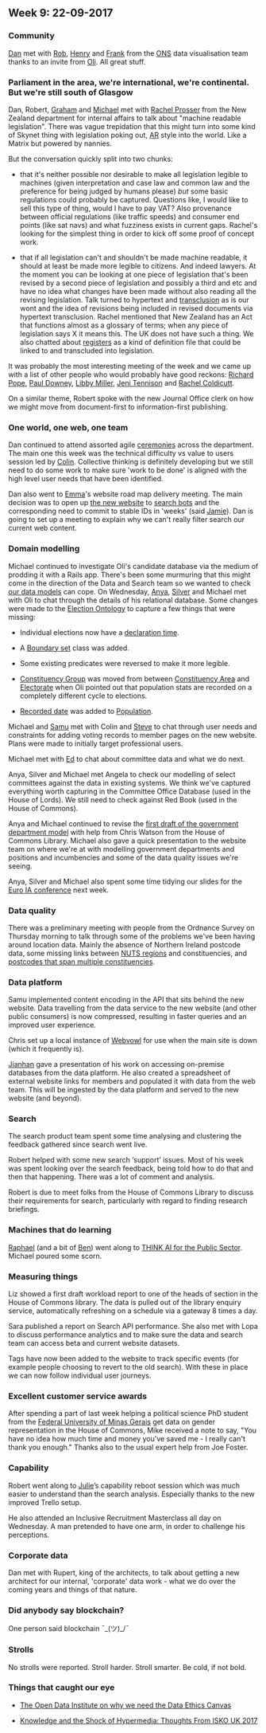 ## Week 9: 22-09-2017

### Community

[Dan](https://twitter.com/dasbarrett) met with [Rob](https://twitter.com/fryford), [Henry](https://twitter.com/henryjameslau) and [Frank](https://twitter.com/frankman1000) from the [ONS](https://www.ons.gov.uk/) data visualisation team thanks to an invite from [Oli](https://twitter.com/olihawkins). All great stuff.

### Parliament in the area, we're international, we're continental. But we're still south of Glasgow

Dan, Robert, [Graham](https://twitter.com/grahampeek) and [Michael](https://twitter.com/fantasticlife) met with [Rachel Prosser](https://twitter.com/rachelprosser) from the New Zealand department for internal affairs to talk about "machine readable legislation". There was vague trepidation that this might turn into some kind of Skynet thing with legislation poking out, [AR](https://en.wikipedia.org/wiki/Augmented_reality) style into the world. Like a Matrix but powered by nannies.

But the conversation quickly split into two chunks:

* that it's neither possible nor desirable to make all legislation legible to machines (given interpretation and case law and common law and the preference for being judged by humans please) *but* some basic regulations could probably be captured. Questions like, I would like to sell this type of thing, would I have to pay VAT? Also provenance between official regulations (like traffic speeds) and consumer end points (like sat navs) and what fuzziness exists in current gaps. Rachel's looking for the simplest thing in order to kick off some proof of concept work.

* that if all legislation can't and shouldn't be made machine readable, it should at least be made more legible to citizens. And indeed lawyers. At the moment you can be looking at one piece of legislation that's been revised by a second piece of legislation and possibly a third and etc and have no idea what changes have been made without also reading all the revising legislation. Talk turned to hypertext and [transclusion](https://en.wikipedia.org/wiki/Transclusion) as is our wont and the idea of revisions being included in revised documents via hypertext transclusion. Rachel mentioned that New Zealand has an Act that functions almost as a glossary of terms; when any piece of legislation says X it means this. The UK does not have such a thing. We also chatted about [registers](https://gds.blog.gov.uk/2015/09/01/registers-authoritative-lists-you-can-trust/) as a kind of definition file that could be linked to and transcluded into legislation.

It was probably the most interesting meeting of the week and we came up with a list of other people who would probably have good reckons: [Richard Pope](https://twitter.com/richardjpope), [Paul Downey](https://twitter.com/psd), [Libby Miller](https://twitter.com/libbymiller), [Jeni Tennison](https://twitter.com/jenit) and [Rachel Coldicutt](https://twitter.com/rachelcoldicutt).

On a similar theme, Robert spoke with the new Journal Office clerk on how we might move from document-first to information-first publishing.

### One world, one web, one team

Dan continued to attend assorted agile [ceremonies](https://www.youtube.com/watch?v=Ss1MbL4NYf0) across the department. The main one this week was the technical difficulty vs value to users session led by [Colin](https://twitter.com/colinpattinson). Collective thinking is definitely developing but we still need to do some work to make sure 'work to be done' is aligned with the high level user needs that have been identified.

Dan also went to [Emma](http://twitter.com/_allenemma)'s website road map delivery meeting. The main decision was to open up [the new website](https://beta.parliament.uk/) to [search bots](http://www.robotstxt.org/robotstxt.html) and the corresponding need to commit to stable IDs in 'weeks' (said [Jamie](https://twitter.com/oddtype)). Dan is going to set up a meeting to explain why we can't really filter search our current web content.

### Domain modelling

Michael continued to investigate Oli's candidate database via the medium of prodding it with a Rails app. There's been some murmuring that this might come in the direction of the Data and Search team so we wanted to check [our data models](https://ukparliament.github.io/ontologies/) can cope. On Wednesday, [Anya](https://twitter.com/bitten_), [Silver](https://twitter.com/silveroliver) and Michael met with Oli to chat through the details of his relational database. Some changes were made to the [Election Ontology](https://ukparliament.github.io/ontologies/election/election-ontology.html) to capture a few things that were missing:

* Individual elections now have a [declaration time](https://ukparliament.github.io/ontologies/election/election-ontology.html#d4e245).

* A [Boundary set](https://ukparliament.github.io/ontologies/election/election-ontology.html#d4e431) class was added.

* Some existing predicates were reversed to make it more legible.

* [Constituency Group](https://ukparliament.github.io/ontologies/election/election-ontology.html#d4e499) was moved from between [Constituency Area](https://ukparliament.github.io/ontologies/election/election-ontology.html#d4e477) and [Electorate](https://ukparliament.github.io/ontologies/election/election-ontology.html#d4e535) when Oli pointed out that population stats are recorded on a completely different cycle to elections.

* [Recorded date](https://ukparliament.github.io/ontologies/election/election-ontology.html#d4e337) was added to [Population](https://ukparliament.github.io/ontologies/election/election-ontology.html#d4e594).

Michael and [Samu](https://twitter.com/langsamu) met with Colin and [Steve](https://twitter.com/steve_bromley) to chat through user needs and constraints for adding voting records to member pages on the new website. Plans were made to initially target professional users.

Michael met with [Ed](https://twitter.com/ewhitur) to chat about committee data and what we do next.

Anya, Silver and Michael met Angela to check our modelling of select committees against the data in existing systems. We think we've captured everything worth capturing in the Committee Office Database (used in the House of Lords). We still need to check against Red Book (used in the House of Commons).

Anya and Michael continued to revise the [first draft of the government department model](https://github.com/ukparliament/ontologies/blob/master/_government-department/government-department.png) with help from Chris Watson from the House of Commons Library. Michael also gave a quick presentation to the website team on where we're at with modelling government departments and positions and incumbencies and some of the data quality issues we're seeing.

Anya, Silver and Michael also spent some time tidying our slides for the [Euro IA conference](http://euroia.org/) next week.


### Data quality

There was a preliminary meeting with people from the Ordnance Survey on Thursday morning to talk through some of the problems we've been having around location data. Mainly the absence of Northern Ireland postcode data, some missing links between [NUTS regions](https://en.wikipedia.org/wiki/NUTS_statistical_regions_of_the_United_Kingdom) and constituencies, and [postcodes that span multiple constituencies](https://democracyclub.org.uk/blog/2017/03/20/4314-times-when-postcodes-arent-good-enough/).

### Data platform

Samu implemented content encoding in the API that sits behind the new website. Data travelling from the data service to the new website (and other public consumers) is now compressed, resulting in faster queries and an improved user experience.

Chris set up a local instance of [Webvowl](http://vowl.visualdataweb.org/webvowl.html) for use when the main site is down (which it frequently is).

[Jianhan](https://twitter.com/jianhanzhu) gave a presentation of his work on accessing on-premise databases from the data platform. He also created a spreadsheet of external website links for members and populated it with data from the web team. This will be ingested by the data platform and served to the new website (and beyond).

### Search

The search product team spent some time analysing and clustering the feedback gathered since search went live.

Robert helped with some new search ‘support’ issues. Most of his week was spent looking over the search feedback, being told how to do that and then that happening. There was a lot of comment and analysis. 

Robert is due to meet folks from the House of Commons Library to discuss their requirements for search, particularly with regard to finding research briefings.

### Machines that do learning

[Raphael](https://twitter.com/raphaelleung) (and a bit of [Ben](http://twitter.com/benwoodhams)) went along to [THINK AI for the Public Sector](http://www.thinkdigitalpartners.com/event/think-ai-publicsector/). Michael poured some scorn.

### Measuring things

Liz showed a first draft workload report to one of the heads of section in the House of Commons library. The data is pulled out of the library enquiry service, automatically refreshing on a schedule via a gateway 8 times a day.

Sara published a report on Search API performance. She also met with Lopa to discuss performance analytics and to make sure the data and search team can access beta and current website datasets.

Tags have now been added to the website to track specific events (for example people choosing to revert to the old search). With these in place we can now follow individual user journeys.

### Excellent customer service awards

After spending a part of last week helping a political science PhD student from the [Federal University of Minas Gerais](https://en.wikipedia.org/wiki/Federal_University_of_Minas_Gerais) get data on gender representation in the House of Commons, Mike received a note to say, "You have no idea how much time and money you've saved me - I really can't thank you enough." Thanks also to the usual expert help from Joe Foster.

### Capability

Robert went along to [Julie](https://twitter.com/julietouring)’s capability reboot session which was much easier to understand than the search analysis. Especially thanks to the new improved Trello setup.

He also attended an Inclusive Recruitment Masterclass all day on Wednesday. A man pretended to have one arm, in order to challenge his perceptions. 


### Corporate data

Dan met with Rupert, king of the architects, to talk about getting a new architect for our internal, 'corporate' data work - what we do over the coming years and things of that nature.

### Did anybody say blockchain?

One person said blockchain ¯\_(ツ)_/¯

### Strolls

No strolls were reported. Stroll harder. Stroll smarter. Be cold, if not bold.

### Things that caught our eye

* [The Open Data Institute on why we need the Data Ethics Canvas](https://theodi.org/blog/why-we-need-the-data-ethics-canvas)

* [Knowledge and the Shock of Hypermedia: Thoughts From ISKO UK 2017](https://16blue.me/2017/09/18/knowledge-and-the-shock-of-hypermedia-thoughts-from-isko-uk-2017/)